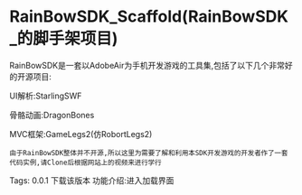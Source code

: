 RainBowSDK_Scaffold(RainBowSDK_的脚手架项目)
================



RainBowSDK是一套以AdobeAir为手机开发游戏的工具集,包括了以下几个非常好的开源项目:

UI解析:StarlingSWF

骨骼动画:DragonBones

MVC框架:GameLegs2(仿RobortLegs2)


    由于RainBowSDK整体并不开源,所以这里为需要了解和利用本SDK开发游戏的开发者作了一套代码实例,请Clone后根据网站上的视频来进行学行
    
    
Tags:
0.0.1 下载该版本 功能介绍:进入加载界面
